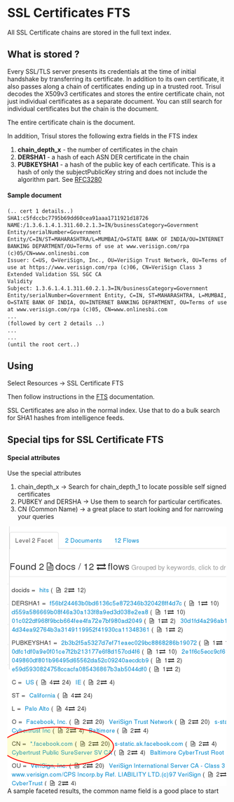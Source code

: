 # SSL Certificates FTS

All SSL Certificate chains are stored in the full text index.

## What is stored ?

Every SSL/TLS server presents its credentials at the time of initial
handshake by transferring its certificate. In addition to its own
certificate, it also passes along a chain of certificates ending up in a
trusted root. Trisul decodes the X509v3 certificates and stores the
entire certificate chain, not just individual certificates as a separate
document. You can still search for individual certificates but the chain
is the document.

<div class="danger flag autohint">

The entire certificate chain is the document.

</div>

In addition, Trisul stores the following extra fields in the FTS index

1.  **chain_depth_x** - the number of certificates in the chain
2.  **DERSHA1** - a hash of each ASN DER certificate in the chain
3.  **PUBKEYSHA1** - a hash of the public key of each certificate. This
    is a hash of only the subjectPublicKey string and does not include
    the algorithm part. See
    [RFC3280](http://www.ietf.org/rfc/rfc3280.txt)

#### Sample document


    (.. cert 1 details..)
    SHA1:c5fdccbc7795b69dd60cea91aaa1711921d18726
    NAME:/1.3.6.1.4.1.311.60.2.1.3=IN/businessCategory=Government Entity/serialNumber=Government Entity/C=IN/ST=MAHARASHTRA/L=MUMBAI/O=STATE BANK OF INDIA/OU=INTERNET BANKING DEPARTMENT/OU=Terms of use at www.verisign.com/rpa (c)05/CN=www.onlinesbi.com
    Issuer: C=US, O=VeriSign, Inc., OU=VeriSign Trust Network, OU=Terms of use at https://www.verisign.com/rpa (c)06, CN=VeriSign Class 3 Extended Validation SSL SGC CA
    Validity
    Subject: 1.3.6.1.4.1.311.60.2.1.3=IN/businessCategory=Government Entity/serialNumber=Government Entity, C=IN, ST=MAHARASHTRA, L=MUMBAI, O=STATE BANK OF INDIA, OU=INTERNET BANKING DEPARTMENT, OU=Terms of use at www.verisign.com/rpa (c)05, CN=www.onlinesbi.com
    ...
    (followed by cert 2 details ..)
    ...
    ...
    (until the root cert..)

## Using

<div class="info hand-o-right autohint">

Select Resources -\> SSL Certificate FTS

</div>

Then follow instructions in the [FTS](fts.html) documentation.

<div class="lightbulb-o autohint">

SSL Certificates are also in the normal index. Use that to do a bulk
search for SHA1 hashes from intelligence feeds.

</div>

## Special tips for SSL Certificate FTS

#### Special attributes

Use the special attributes

1.  chain_depth_x -\> Search for chain_depth_1 to locate possible self
    signed certificates
2.  PUBKEY and DERSHA -\> Use them to search for particular
    certificates.
3.  CN (Common Name) -\> a great place to start looking and for
    narrowing your queries

<div class="image-with-caption">

![](images/ftss1.png)  
A sample faceted results, the common name field is a good place to start

</div>
